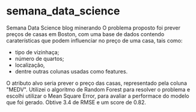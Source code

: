 # semana_data_science
Semana Data Science blog minerando
O problema proposto foi prever preços de casas em Boston, com uma base de dados contendo caraterísticas que podem influenciar no preço de uma casa, tais como:
* tipo de vizinhaça;
* número de quartos; 
* localização, 
* dentre outras colunas usadas como features.

O atributo alvo seria prever o preço das casas, representado pela coluna "MEDV". Utilizei o algoritmo de Random Forest para resolver o problema e escolhi utilizar o Mean Square Error, para avaliar a performace do modelo que foi gerado. Obtive 3.4 de RMSE e um score de 0.82.

